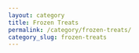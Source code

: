 ```yaml
---
layout: category
title: Frozen Treats
permalink: /category/frozen-treats/
category_slug: frozen-treats
---
```

